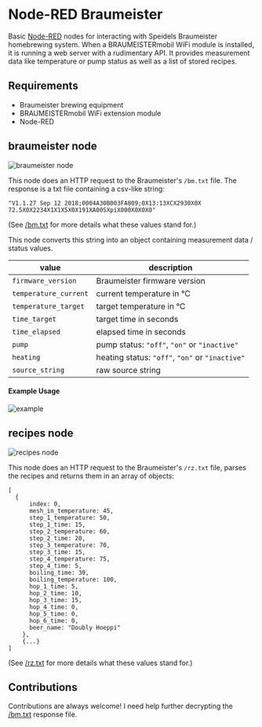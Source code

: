 # Node-RED Braumeister

Basic [Node-RED](https://nodered.org) nodes for interacting with Speidels Braumeister homebrewing system. When a BRAUMEISTERmobil WiFi module is installed, it is running a web server with a rudimentary API. It provides measurement data like temperature or pump status as well as a list of stored recipes.

## Requirements

- Braumeister brewing equipment
- BRAUMEISTERmobil WiFi extension module
- Node-RED

## braumeister node

![braumeister node](docs/node-braumeister.png)

This node does an HTTP request to the Braumeister's `/bm.txt` file. The response is a txt file containing a csv-like string:

```
"V1.1.27 Sep 12 2018;0004A30B003FA809;0X13:13XCX2930X0X 72.5X0X2234X1X1X5X0X191XA00SXpiX000X0X0X0"
```

(See [/bm.txt](docs/bm.txt.md) for more details what these values stand for.)

This node converts this string into an object containing measurement data / status values.

| value                 | description                                     |
| --------------------- | ----------------------------------------------- |
| `firmware_version`    | Braumeister firmware version                    |
| `temperature_current` | current temperature in °C                       |
| `temperature_target`  | target temperature in °C                        |
| `time_target`         | target time in seconds                          |
| `time_elapsed`        | elapsed time in seconds                         |
| `pump`                | pump status: `"off"`, `"on"` or `"inactive"`    |
| `heating`             | heating status: `"off"`, `"on"` or `"inactive"` |
| `source_string`       | raw source string                               |

#### Example Usage

![example](docs/example.png)

## recipes node

![recipes node](docs/node-recipes.png)

This node does an HTTP request to the Braumeister's `/rz.txt` file, parses the recipes and returns them in an array of objects:

```
[
  {
      index: 0,
      mesh_in_temperature: 45,
      step_1_temperature: 50,
      step_1_time: 15,
      step_2_temperature: 60,
      step_2_time: 20,
      step_3_temperature: 70,
      step_3_time: 15,
      step_4_temperature: 75,
      step_4_time: 5,
      boiling_time: 30,
      boiling_temperature: 100,
      hop_1_time: 5,
      hop_2_time: 10,
      hop_3_time: 15,
      hop_4_time: 0,
      hop_5_time: 0,
      hop_6_time: 0,
      beer_name: "Doubly Hoeppi"
    },
    {...}
]
```

(See [/rz.txt](docs/rz.txt.md) for more details what these values stand for.)

## Contributions

Contributions are always welcome! I need help further decrypting the [/bm.txt](`docs/bm.txt.md`) response file.
